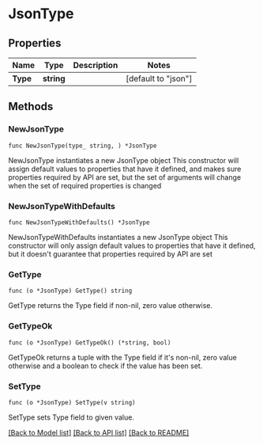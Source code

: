 # JsonType

## Properties

Name | Type | Description | Notes
------------ | ------------- | ------------- | -------------
**Type** | **string** |  | [default to "json"]

## Methods

### NewJsonType

`func NewJsonType(type_ string, ) *JsonType`

NewJsonType instantiates a new JsonType object
This constructor will assign default values to properties that have it defined,
and makes sure properties required by API are set, but the set of arguments
will change when the set of required properties is changed

### NewJsonTypeWithDefaults

`func NewJsonTypeWithDefaults() *JsonType`

NewJsonTypeWithDefaults instantiates a new JsonType object
This constructor will only assign default values to properties that have it defined,
but it doesn't guarantee that properties required by API are set

### GetType

`func (o *JsonType) GetType() string`

GetType returns the Type field if non-nil, zero value otherwise.

### GetTypeOk

`func (o *JsonType) GetTypeOk() (*string, bool)`

GetTypeOk returns a tuple with the Type field if it's non-nil, zero value otherwise
and a boolean to check if the value has been set.

### SetType

`func (o *JsonType) SetType(v string)`

SetType sets Type field to given value.



[[Back to Model list]](../README.md#documentation-for-models) [[Back to API list]](../README.md#documentation-for-api-endpoints) [[Back to README]](../README.md)


